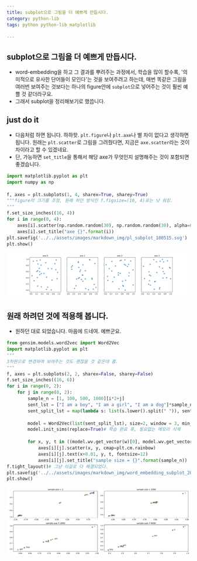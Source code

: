 ```yaml
---
title: subplot으로 그림을 더 예쁘게 만듭시다. 
category: python-lib
tags: python python-lib matplotlib

---
```


## subplot으로 그림을 더 예쁘게 만듭시다. 

- word-embedding을 하고 그 결과를 뿌려주는 과정에서, 학습을 많이 할수록, '의미적으로 유사한 단어들이 모인다'는 것을 보여주려고 하는데, 매번 똑같은 그림을 여러번 보여주는 것보다는 하나의 figure안에 `subplot`으로 넣어주는 것이 훨씬 예쁠 것 같더라구요. 
- 그래서 subplot을 정리해보기로 했씁니다. 

## just do it 

- 다음처럼 하면 됩니다. 하하핫. `plt.figure`나 `plt.axe`나 별 차이 없다고 생각하면 됩니다. 원래는 `plt.scatter`로 그림을 그려줬다면, 지금은 `axe.scatter`라는 것이 차이라고 할 수 있겠네요. 
- 단, 가능하면 `set_title`을 통해서 해당 axe가 무엇인지 설명해주는 것이 포함되면 좋겠습니다. 

```python
import matplotlib.pyplot as plt
import numpy as np 

f, axes = plt.subplots(1, 4, sharex=True, sharey=True)
"""figure의 크기를 조정, 원래 하던 방식인 f.figsize=(16, 4)로는 낫 워킹. 
"""
f.set_size_inches((16, 4)) 
for i in range(0, 4):
    axes[i].scatter(np.random.random(30), np.random.random(30), alpha=0.7)
    axes[i].set_title("axe {}".format(i))
plt.savefig('../../assets/images/markdown_img/pl_subplot_180515.svg')
plt.show()
```

![](/assets/images/markdown_img/pl_subplot_180515.svg)


## 원래 하려던 것에 적용해 봅니다.

- 원하던 대로 되었습니다. 마음에 드네여. 예쁘군요. 

```python
from gensim.models.word2vec import Word2Vec
import matplotlib.pyplot as plt
"""
3차원으로 변경하여 보여주는 것도 괜찮을 것 같은데 흠. 
"""
f, axes = plt.subplots(2, 2, sharex=False, sharey=False)
f.set_size_inches((16, 6)) 
for i in range(0, 2):
    for j in range(0, 2):
        sample_n = [1, 100, 500, 1000][i*2+j]
        sent_lst = ["I am a boy", "I am a girl", "I am a dog"]*sample_n
        sent_split_lst = map(lambda s: list(s.lower().split(" ")), sent_lst)

        model = Word2Vec(list(sent_split_lst), size=2, window = 3, min_count=1)
        model.init_sims(replace=True)# 학습 완료 후, 필요없는 메모리 삭제 

        for x, y, t in ((model.wv.get_vector(w)[0], model.wv.get_vector(w)[0], w) for w in model.wv.index2entity):
            axes[i][j].scatter(x, y, cmap=plt.cm.rainbow)
            axes[i][j].text(x+0.01, y, t, fontsize=12)
            axes[i][j].set_title("sample size = {}".format(sample_n))
f.tight_layout()# 그냥 이걸로 다 해결되었다.
plt.savefig('../../assets/images/markdown_img/word_embedding_subplot_20180515.svg')
plt.show()
```

![](/assets/images/markdown_img/word_embedding_subplot_20180515.svg)

